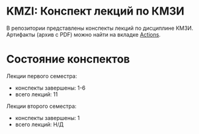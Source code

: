 # KMZI: Конспект лекций по КМЗИ

В репозитории представлены конспекты лекций по дисциплине КМЗИ.
Артифакты (архив с PDF) можно найти на вкладке [Actions](https://github.com/Fe-Ti/KMZI/actions/workflows/point-blank-compile.yml).

# Состояние конспектов

Лекции первого семестра:

* конспекты завершены: 1-6
* всего лекций: 11

Лекции второго семестра:

* конспекты завершены: 1
* всего лекций: Н/Д


